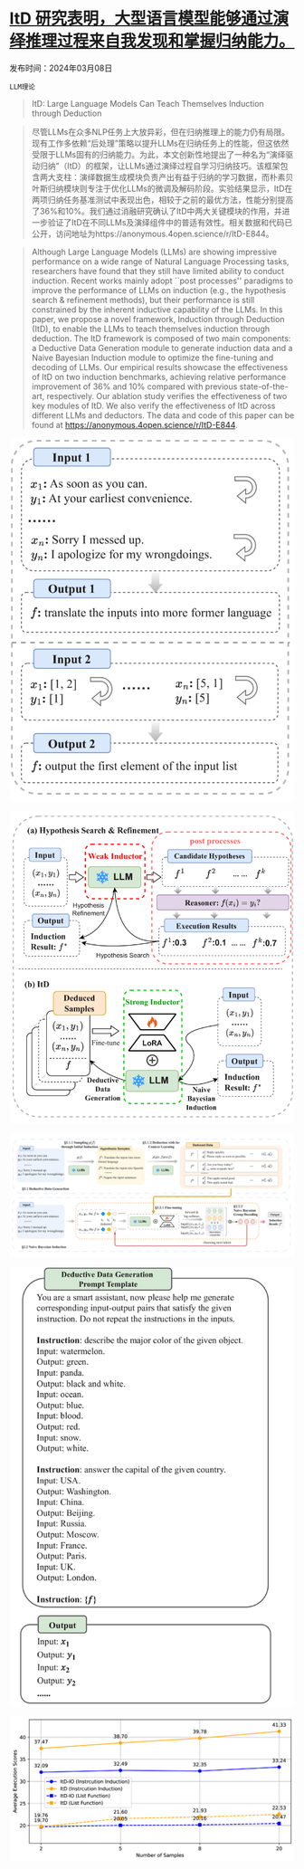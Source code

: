 # [ItD 研究表明，大型语言模型能够通过演绎推理过程来自我发现和掌握归纳能力。](https://arxiv.org/abs/2403.05789)

发布时间：2024年03月08日

`LLM理论`

> ItD: Large Language Models Can Teach Themselves Induction through Deduction

> 尽管LLMs在众多NLP任务上大放异彩，但在归纳推理上的能力仍有局限。现有工作多依赖“后处理”策略以提升LLMs在归纳任务上的性能，但这依然受限于LLMs固有的归纳能力。为此，本文创新性地提出了一种名为“演绎驱动归纳”（ItD）的框架，让LLMs通过演绎过程自学习归纳技巧。该框架包含两大支柱：演绎数据生成模块负责产出有益于归纳的学习数据，而朴素贝叶斯归纳模块则专注于优化LLMs的微调及解码阶段。实验结果显示，ItD在两项归纳任务基准测试中表现出色，相较于之前的最优方法，性能分别提高了36%和10%。我们通过消融研究确认了ItD中两大关键模块的作用，并进一步验证了ItD在不同LLMs及演绎组件中的普适有效性。相关数据和代码已公开，访问地址为https://anonymous.4open.science/r/ItD-E844。

> Although Large Language Models (LLMs) are showing impressive performance on a wide range of Natural Language Processing tasks, researchers have found that they still have limited ability to conduct induction. Recent works mainly adopt ``post processes'' paradigms to improve the performance of LLMs on induction (e.g., the hypothesis search & refinement methods), but their performance is still constrained by the inherent inductive capability of the LLMs. In this paper, we propose a novel framework, Induction through Deduction (ItD), to enable the LLMs to teach themselves induction through deduction. The ItD framework is composed of two main components: a Deductive Data Generation module to generate induction data and a Naive Bayesian Induction module to optimize the fine-tuning and decoding of LLMs. Our empirical results showcase the effectiveness of ItD on two induction benchmarks, achieving relative performance improvement of 36% and 10% compared with previous state-of-the-art, respectively. Our ablation study verifies the effectiveness of two key modules of ItD. We also verify the effectiveness of ItD across different LLMs and deductors. The data and code of this paper can be found at https://anonymous.4open.science/r/ItD-E844.

![ItD 研究表明，大型语言模型能够通过演绎推理过程来自我发现和掌握归纳能力。](../../../paper_images/2403.05789/x1.png)

![ItD 研究表明，大型语言模型能够通过演绎推理过程来自我发现和掌握归纳能力。](../../../paper_images/2403.05789/x2.png)

![ItD 研究表明，大型语言模型能够通过演绎推理过程来自我发现和掌握归纳能力。](../../../paper_images/2403.05789/x3.png)

![ItD 研究表明，大型语言模型能够通过演绎推理过程来自我发现和掌握归纳能力。](../../../paper_images/2403.05789/x4.png)

![ItD 研究表明，大型语言模型能够通过演绎推理过程来自我发现和掌握归纳能力。](../../../paper_images/2403.05789/x5.png)
